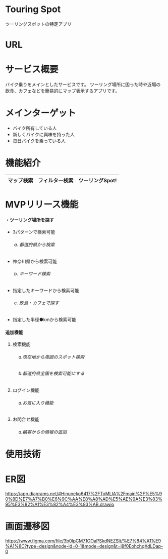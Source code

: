 # Touring Spot
ツーリングスポットの特定アプリ
# URL

# サービス概要
バイク乗りをメインとしたサービスです。
ツーリング場所に困った時や近場の飲食、カフェなどを簡易的にマップ表示するアプリです。
# メインターゲット
* バイク所有している人
* 新しくバイクに興味を持った人
* 毎日バイクを乗っている人

# 機能紹介
|マップ検索|フィルター検索|ツーリングSpot!|
|--------|----------|------------|

# MVPリリース機能
#### ・ツーリング場所を探す
- 3パターンで検索可能
###### 　　a. 都道府県から検索
- 神奈川県から検索可能
###### 　　b. キーワード検索
- 指定したキーワードから検索可能
###### 　　c. 飲食・カフェで探す
- 指定した半径●kmから検索可能


#### 追加機能
1. 検索機能
###### 　　　a.現在地から周囲のスポット検索
###### 　　　b.都道府県全国を検索可能にする
2. ログイン機能
###### 　　　a.お気に入り機能
3. お問合せ機能
###### 　　　a.顧客からの情報の追加
   







# 使用技術

# ER図
https://app.diagrams.net/#Hinuneko6417%2FToMLIA%2Fmain%2F%E5%90%8D%E7%A7%B0%E6%9C%AA%E8%A8%AD%E5%AE%9A%E3%83%95%E3%82%A1%E3%82%A4%E3%83%AB.drawio

# 画面遷移図
https://www.figma.com/file/3b0lpCM71GOaPSkdNEZSlt/%E7%84%A1%E9%A1%8C?type=design&node-id=0-1&mode=design&t=j8f0EohchqXdLDap-0

